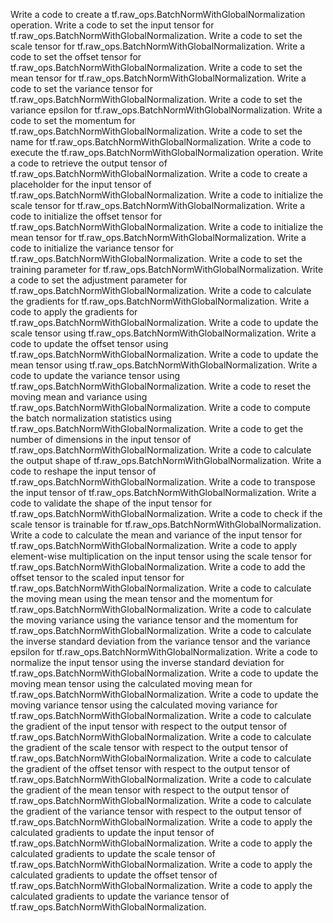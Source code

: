 Write a code to create a tf.raw_ops.BatchNormWithGlobalNormalization operation.
Write a code to set the input tensor for tf.raw_ops.BatchNormWithGlobalNormalization.
Write a code to set the scale tensor for tf.raw_ops.BatchNormWithGlobalNormalization.
Write a code to set the offset tensor for tf.raw_ops.BatchNormWithGlobalNormalization.
Write a code to set the mean tensor for tf.raw_ops.BatchNormWithGlobalNormalization.
Write a code to set the variance tensor for tf.raw_ops.BatchNormWithGlobalNormalization.
Write a code to set the variance epsilon for tf.raw_ops.BatchNormWithGlobalNormalization.
Write a code to set the momentum for tf.raw_ops.BatchNormWithGlobalNormalization.
Write a code to set the name for tf.raw_ops.BatchNormWithGlobalNormalization.
Write a code to execute the tf.raw_ops.BatchNormWithGlobalNormalization operation.
Write a code to retrieve the output tensor of tf.raw_ops.BatchNormWithGlobalNormalization.
Write a code to create a placeholder for the input tensor of tf.raw_ops.BatchNormWithGlobalNormalization.
Write a code to initialize the scale tensor for tf.raw_ops.BatchNormWithGlobalNormalization.
Write a code to initialize the offset tensor for tf.raw_ops.BatchNormWithGlobalNormalization.
Write a code to initialize the mean tensor for tf.raw_ops.BatchNormWithGlobalNormalization.
Write a code to initialize the variance tensor for tf.raw_ops.BatchNormWithGlobalNormalization.
Write a code to set the training parameter for tf.raw_ops.BatchNormWithGlobalNormalization.
Write a code to set the adjustment parameter for tf.raw_ops.BatchNormWithGlobalNormalization.
Write a code to calculate the gradients for tf.raw_ops.BatchNormWithGlobalNormalization.
Write a code to apply the gradients for tf.raw_ops.BatchNormWithGlobalNormalization.
Write a code to update the scale tensor using tf.raw_ops.BatchNormWithGlobalNormalization.
Write a code to update the offset tensor using tf.raw_ops.BatchNormWithGlobalNormalization.
Write a code to update the mean tensor using tf.raw_ops.BatchNormWithGlobalNormalization.
Write a code to update the variance tensor using tf.raw_ops.BatchNormWithGlobalNormalization.
Write a code to reset the moving mean and variance using tf.raw_ops.BatchNormWithGlobalNormalization.
Write a code to compute the batch normalization statistics using tf.raw_ops.BatchNormWithGlobalNormalization.
Write a code to get the number of dimensions in the input tensor of tf.raw_ops.BatchNormWithGlobalNormalization.
Write a code to calculate the output shape of tf.raw_ops.BatchNormWithGlobalNormalization.
Write a code to reshape the input tensor of tf.raw_ops.BatchNormWithGlobalNormalization.
Write a code to transpose the input tensor of tf.raw_ops.BatchNormWithGlobalNormalization.
Write a code to validate the shape of the input tensor for tf.raw_ops.BatchNormWithGlobalNormalization.
Write a code to check if the scale tensor is trainable for tf.raw_ops.BatchNormWithGlobalNormalization.
Write a code to calculate the mean and variance of the input tensor for tf.raw_ops.BatchNormWithGlobalNormalization.
Write a code to apply element-wise multiplication on the input tensor using the scale tensor for tf.raw_ops.BatchNormWithGlobalNormalization.
Write a code to add the offset tensor to the scaled input tensor for tf.raw_ops.BatchNormWithGlobalNormalization.
Write a code to calculate the moving mean using the mean tensor and the momentum for tf.raw_ops.BatchNormWithGlobalNormalization.
Write a code to calculate the moving variance using the variance tensor and the momentum for tf.raw_ops.BatchNormWithGlobalNormalization.
Write a code to calculate the inverse standard deviation from the variance tensor and the variance epsilon for tf.raw_ops.BatchNormWithGlobalNormalization.
Write a code to normalize the input tensor using the inverse standard deviation for tf.raw_ops.BatchNormWithGlobalNormalization.
Write a code to update the moving mean tensor using the calculated moving mean for tf.raw_ops.BatchNormWithGlobalNormalization.
Write a code to update the moving variance tensor using the calculated moving variance for tf.raw_ops.BatchNormWithGlobalNormalization.
Write a code to calculate the gradient of the input tensor with respect to the output tensor of tf.raw_ops.BatchNormWithGlobalNormalization.
Write a code to calculate the gradient of the scale tensor with respect to the output tensor of tf.raw_ops.BatchNormWithGlobalNormalization.
Write a code to calculate the gradient of the offset tensor with respect to the output tensor of tf.raw_ops.BatchNormWithGlobalNormalization.
Write a code to calculate the gradient of the mean tensor with respect to the output tensor of tf.raw_ops.BatchNormWithGlobalNormalization.
Write a code to calculate the gradient of the variance tensor with respect to the output tensor of tf.raw_ops.BatchNormWithGlobalNormalization.
Write a code to apply the calculated gradients to update the input tensor of tf.raw_ops.BatchNormWithGlobalNormalization.
Write a code to apply the calculated gradients to update the scale tensor of tf.raw_ops.BatchNormWithGlobalNormalization.
Write a code to apply the calculated gradients to update the offset tensor of tf.raw_ops.BatchNormWithGlobalNormalization.
Write a code to apply the calculated gradients to update the variance tensor of tf.raw_ops.BatchNormWithGlobalNormalization.